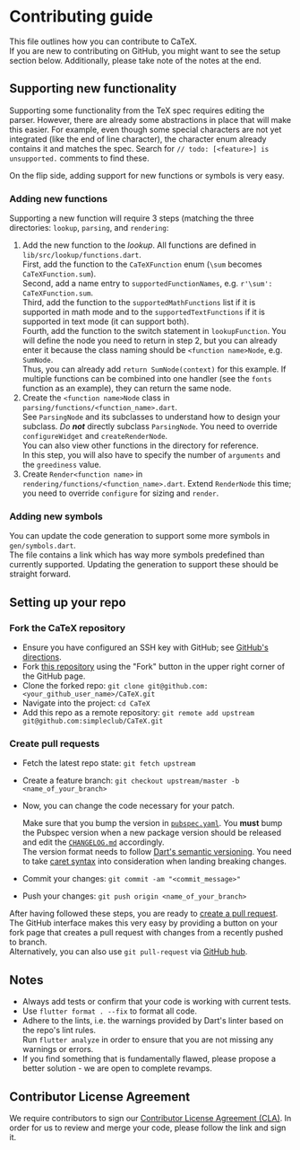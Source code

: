 # Contributing guide

This file outlines how you can contribute to CaTeX.  
If you are new to contributing on GitHub, you might want to see the setup section below. 
Additionally, please take note of the notes at the end.

## Supporting new functionality

Supporting some functionality from the TeX spec requires editing the parser. However, 
there are already some abstractions in place that will make this easier.
For example, even though some special characters are not yet integrated (like the end 
of line character), the character enum already contains it and matches the spec.
Search for `// todo: [<feature>] is unsupported.` comments to find these.

On the flip side, adding support for new functions or symbols is very easy.

### Adding new functions

Supporting a new function will require 3 steps (matching the three directories: `lookup`, 
`parsing`, and `rendering`:

1. Add the new function to the *lookup*. All functions are defined 
   in `lib/src/lookup/functions.dart`.  
   First, add the function to the `CaTeXFunction` enum (`\sum` becomes `CaTeXFunction.sum`).  
   Second, add a name entry to `supportedFunctionNames`, e.g. `r'\sum': CaTeXFunction.sum`.  
   Third, add the function to the `supportedMathFunctions` list if it is supported in math mode 
   and to the `supportedTextFunctions` if it is supported in text mode (it can support both).  
   Fourth, add the function to the switch statement in `lookupFunction`.
   You will define the node you need to return in step 2, but you can already enter it because the
   class naming should be `<function name>Node`, e.g. `SumNode`.  
   Thus, you can already add `return SumNode(context)` for this example.
   If multiple functions can be combined into one handler (see the `fonts` function as an example), 
   they can return the same node.
1. Create the `<function name>Node` class in `parsing/functions/<function_name>.dart`.  
   See `ParsingNode` and its subclasses to understand how to design your subclass. *Do **not*** 
   directly subclass `ParsingNode`. You need to override `configureWidget` and `createRenderNode`.    
   You can also view other functions in the directory for reference.  
   In this step, you will also have to specify the number of `arguments` and the `greediness` value.
1. Create `Render<function name>` in `rendering/functions/<function_name>.dart`.
   Extend `RenderNode` this time; you need to override `configure` for sizing and `render`.
   
### Adding new symbols

You can update the code generation to support some more symbols in `gen/symbols.dart`.  
The file contains a link which has way more symbols predefined than currently supported. 
Updating the generation to support these should be straight forward.

## Setting up your repo

### Fork the CaTeX repository

* Ensure you have configured an SSH key with GitHub; see [GitHub's directions][ssh key].
* Fork [this repository][repo] using the "Fork" button in the upper right corner of the GitHub page.
* Clone the forked repo: `git clone git@github.com:<your_github_user_name>/CaTeX.git`
* Navigate into the project: `cd CaTeX`
* Add this repo as a remote repository: 
  `git remote add upstream git@github.com:simpleclub/CaTeX.git`
   
### Create pull requests

* Fetch the latest repo state: `git fetch upstream`
* Create a feature branch: `git checkout upstream/master -b <name_of_your_branch>`
* Now, you can change the code necessary for your patch.

  Make sure that you bump the version in [`pubspec.yaml`][pubspec]. You **must** bump the Pubspec
  version when a new package version should be released and edit the [`CHANGELOG.md`][changelog]
  accordingly.  
  The version format needs to follow [Dart's semantic versioning][Dart SemVer]. You need to take
  [caret syntax][] into consideration when landing breaking changes.
* Commit your changes: `git commit -am "<commit_message>"`
* Push your changes: `git push origin <name_of_your_branch>`

After having followed these steps, you are ready to [create a pull request][create pr].  
The GitHub interface makes this very easy by providing a button on your fork page that creates 
a pull request with changes from a recently pushed to branch.  
Alternatively, you can also use `git pull-request` via [GitHub hub][].

## Notes

* Always add tests or confirm that your code is working with current tests.
* Use `flutter format . --fix` to format all code.
* Adhere to the lints, i.e. the warnings provided by Dart's linter based on the repo's lint rules.  
  Run `flutter analyze` in order to ensure that you are not missing any warnings or errors.
* If you find something that is fundamentally flawed, please propose a better solution - 
  we are open to complete revamps.

## Contributor License Agreement

We require contributors to sign our [Contributor License Agreement (CLA)][CLA]. 
In order for us to review and merge your code, please follow the link and sign it.

[repo]: https://github.com/simpleclub/CaTeX
[pubspec]: https://github.com/simpleclub/CaTeX/blob/master/pubspec.yaml
[changelog]: https://github.com/simpleclub/CaTeX/blob/master/CHANGELOG.md
[create pr]: https://help.github.com/en/articles/creating-a-pull-request-from-a-fork
[GitHub hub]: https://hub.github.com/
[ssh key]: https://help.github.com/articles/generating-ssh-keys/
[CLA]: https://simpleclub.page.link/cla
[Dart SemVer]: https://dart.dev/tools/pub/versioning#semantic-versions
[caret syntax]: https://dart.dev/tools/pub/dependencies#caret-syntax
